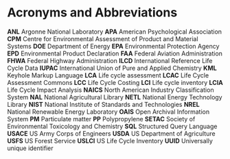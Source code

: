 # Acronyms and Abbreviations

**ANL**		Argonne National Laboratory
**APA**		American Psychological Association
**CPM**		Centre for Environmental Assessment of Product and Material Systems
**DOE**		Department of Energy
**EPA**		Environmental Protection Agency
**EPD**		Environmental Product Declaration
**FAA**		Federal Aviation Administration
**FHWA**	Federal Highway Administration
**ILCD**	International Reference Life Cycle Data
**IUPAC**	International Union of Pure and Applied Chemistry
**KML**		Keyhole Markup Language
**LCA**		Life cycle assessment
**LCAC**	Life Cycle Assessment Commons
**LCC**		Life Cycle Costing
**LCI**		Life cycle inventory
**LCIA**	Life Cycle Impact Analysis
**NAICS** 	North American Industry Classification System
**NAL**		National Agricultural Library
**NETL**	National Energy Technology Library
**NIST**	National Institute of Standards and Technologies
**NREL**	National Renewable Energy Laboratory
**OAIS**	Open Archival Information System
**PM**		Particulate matter
**PP**		Polypropylene
**SETAC**	Society of Environmental Toxicology and Chemistry
**SQL**		Structured Query Language
**USACE**	US Army Corps of Engineers
**USDA**	US Department of Agriculture
**USFS**	US Forest Service
**USLCI**	US Life Cycle Inventory
**UUID**	Universally unique identifier

